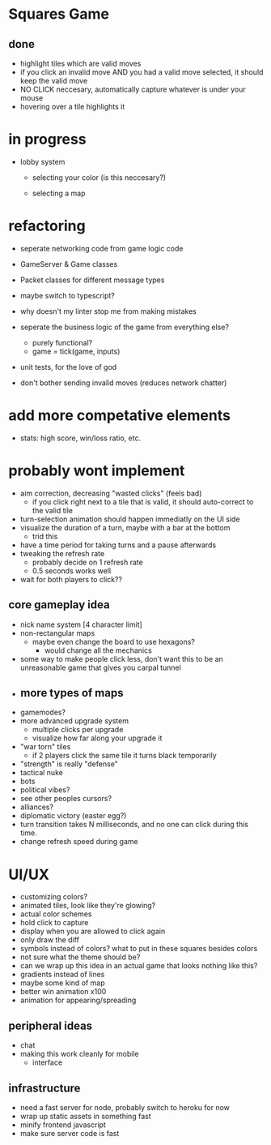 # Squares Game
## done
- highlight tiles which are valid moves
- if you click an invalid move AND you had a valid move selected, it should keep the valid move
- NO CLICK neccesary, automatically capture whatever is under your mouse
- hovering over a tile highlights it

# in progress
- lobby system
    - selecting your color (is this neccesary?)

    - selecting a map

# refactoring
- seperate networking code from game logic code
- GameServer & Game classes
- Packet classes for different message types
- maybe switch to typescript?
- why doesn't my linter stop me from making mistakes

- seperate the business logic of the game from everything else?
    - purely functional?
    - game = tick(game, inputs)

- unit tests, for the love of god
- don't bother sending invalid moves (reduces network chatter)

# add more competative elements
- stats: high score, win/loss ratio, etc.

# probably wont implement
- aim correction, decreasing "wasted clicks" (feels bad)
    - if you click right next to a tile that is valid, it should auto-correct to the valid tile
- turn-selection animation should happen immediatly on the UI side
- visualize the duration of a turn, maybe with a bar at the bottom
    - trid this
- have a time period for taking turns and a pause afterwards
- tweaking the refresh rate
    - probably decide on 1 refresh rate
    - 0.5 seconds works well
- wait for both players to click??

## core gameplay idea
- nick name system [4 character limit]
- non-rectangular maps
    - maybe even change the board to use hexagons?
        - would change all the mechanics
- some way to make people click less, don't want this to be an unreasonable game that gives you carpal tunnel
- more types of maps
    - 
- gamemodes?
- more advanced upgrade system
    - multiple clicks per upgrade
    - visualize how far along your upgrade it
- "war torn" tiles
    - if 2 players click the same tile it turns black temporarily
- "strength" is really "defense"
- tactical nuke
- bots
- political vibes?
- see other peoples cursors?
- alliances?
- diplomatic victory (easter egg?)
- turn transition takes N milliseconds, and no one can click during this time.
- change refresh speed during game

# UI/UX
- customizing colors?
- animated tiles, look like they're glowing?
- actual color schemes
- hold click to capture
- display when you are allowed to click again
- only draw the diff
- symbols instead of colors? what to put in these squares besides colors
- not sure what the theme should be?
- can we wrap up this idea in an actual game that looks nothing like this?
- gradients instead of lines
- maybe some kind of map
- better win animation x100
- animation for appearing/spreading

## peripheral ideas
- chat
- making this work cleanly for mobile
    - interface

## infrastructure
- need a fast server for node, probably switch to heroku for now
- wrap up static assets in something fast
- minify frontend javascript
- make sure server code is fast
